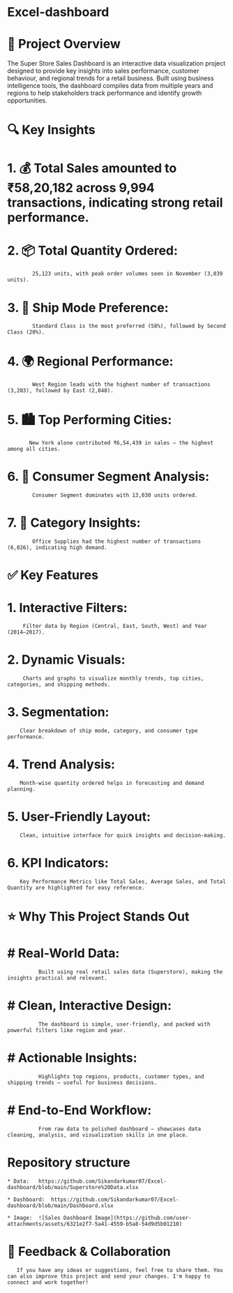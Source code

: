 # Excel-dashboard


# 📌 Project Overview
The Super Store Sales Dashboard is an interactive data visualization project designed to provide key insights into sales performance, customer behaviour, and regional trends for a retail business. Built using business intelligence tools, the dashboard compiles data from multiple years and regions to help stakeholders track performance and identify growth opportunities.

# 🔍 Key Insights
   # 1. 💰 Total Sales amounted to ₹58,20,182 across 9,994 transactions, indicating strong retail performance.

   # 2. 📦 Total Quantity Ordered: 
            25,123 units, with peak order volumes seen in November (3,039 units).
   # 3. 🚚 Ship Mode Preference:
            Standard Class is the most preferred (58%), followed by Second Class (20%).
   # 4. 🌍 Regional Performance:
            West Region leads with the highest number of transactions (3,203), followed by East (2,848).
   # 5. 🏙 Top Performing Cities:
           New York alone contributed ₹6,54,439 in sales — the highest among all cities.
   # 6. 👥 Consumer Segment Analysis:
            Consumer Segment dominates with 13,030 units ordered.
   # 7. 📂 Category Insights:
            Office Supplies had the highest number of transactions (6,026), indicating high demand.

# ✅ Key Features
   # 1. Interactive Filters:
         Filter data by Region (Central, East, South, West) and Year (2014–2017).
   # 2. Dynamic Visuals:
         Charts and graphs to visualize monthly trends, top cities, categories, and shipping methods.
   # 3. Segmentation:
        Clear breakdown of ship mode, category, and consumer type performance.
   # 4. Trend Analysis:
        Month-wise quantity ordered helps in forecasting and demand planning.
   # 5. User-Friendly Layout:
        Clean, intuitive interface for quick insights and decision-making.
   # 6. KPI Indicators:
        Key Performance Metrics like Total Sales, Average Sales, and Total Quantity are highlighted for easy reference.

   # ⭐ Why This Project Stands Out

   # #  Real-World Data:
              Built using real retail sales data (Superstore), making the insights practical and relevant.
   # # Clean, Interactive Design:
              The dashboard is simple, user-friendly, and packed with powerful filters like region and year.
   # # Actionable Insights:
              Highlights top regions, products, customer types, and shipping trends — useful for business decisions.
   # # End-to-End Workflow:
              From raw data to polished dashboard — showcases data cleaning, analysis, and visualization skills in one place.

 # Repository structure 
    * Data:   https://github.com/Sikandarkumar07/Excel-dashboard/blob/main/Superstore%20Data.xlsx 
    
    * Dashboard:  https://github.com/Sikandarkumar07/Excel-dashboard/blob/main/Dashboard.xlsx
    
    * Image:  ![Sales Dashboard Image](https://github.com/user-attachments/assets/6321e2f7-5a41-4559-b5a8-54d9d5b01210)


# 🤝 Feedback & Collaboration
       If you have any ideas or suggestions, feel free to share them. You can also improve this project and send your changes. I'm happy to connect and work together!




